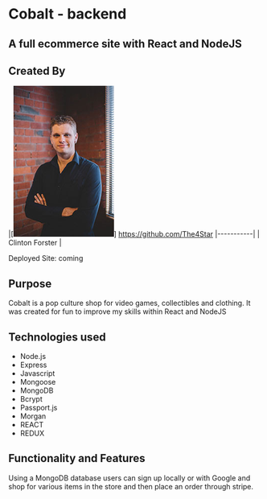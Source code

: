 # Cobalt - backend
## A full ecommerce site with React and NodeJS

<!-- ![tictactoe gif](./img/tictactoe.gif "Demo gif") -->

## Created By
|[![Clinton Forster](./img/clinton_small.jpg)]
https://github.com/The4Star 
|-----------|
| Clinton Forster | 

Deployed Site: coming

## Purpose 

Cobalt is a pop culture shop for video games, collectibles and clothing. It was created for fun to improve my skills within React and NodeJS

## Technologies used

* Node.js
* Express
* Javascript 
* Mongoose 
* MongoDB
* Bcrypt
* Passport.js
* Morgan
* REACT
* REDUX

## Functionality and Features

Using a MongoDB database users can sign up locally or with Google and shop for various items in the store and then place an order through stripe. 
